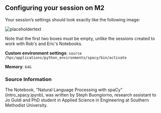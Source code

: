 ## Configuring your session on M2

Your session’s settings should look exactly like the following image:

![placeholdertext](https://github.com/stephbuon/digital-history/blob/master/images/source-spacy-m2.png?raw=true)

Note that the first two boxes must be empty, unlike the sessions created to work with Rob's and Eric's Notebooks.

__Custom environment settings__: `source /hpc/applications/python_environments/spacy/bin/activate`

__Memory__: `64G`

### Source Information

The Notebook, "Natural Language Processing with spaCy" (intro_spacy.ipynb), was written by Steph Buongiorno, research assistant to Jo Guldi and PhD student in Applied Science in Engineering at Southern Methodist University.



